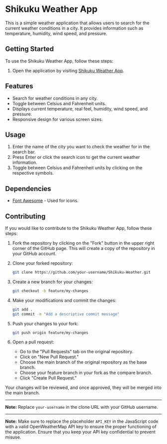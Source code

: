 # Shikuku Weather App

This is a simple weather application that allows users to search for the current weather conditions in a city. It provides information such as temperature, humidity, wind speed, and pressure.

## Getting Started

To use the Shikuku Weather App, follow these steps:

1. Open the application by visiting [Shikuku Weather App](https://enshikuku.github.io/Shikuku-Weather/).

## Features

- Search for weather conditions in any city.
- Toggle between Celsius and Fahrenheit units.
- Displays current temperature, real feel, humidity, wind speed, and pressure.
- Responsive design for various screen sizes.

## Usage

1. Enter the name of the city you want to check the weather for in the search bar.
2. Press Enter or click the search icon to get the current weather information.
3. Toggle between Celsius and Fahrenheit units by clicking on the respective symbols.

## Dependencies

- [Font Awesome](https://fontawesome.com/) - Used for icons.

## Contributing

If you would like to contribute to the Shikuku Weather App, follow these steps:

1. Fork the repository by clicking on the "Fork" button in the upper right corner of the GitHub page. This will create a copy of the repository in your GitHub account.

2. Clone your forked repository:

   ```bash
   git clone https://github.com/your-username/Shikuku-Weather.git
   ```

3. Create a new branch for your changes:

   ```bash
   git checkout -b feature/my-changes
   ```

4. Make your modifications and commit the changes:

   ```bash
   git add .
   git commit -m "Add a descriptive commit message"
   ```

5. Push your changes to your fork:

   ```bash
   git push origin feature/my-changes
   ```

6. Open a pull request:
   - Go to the "Pull Requests" tab on the original repository.
   - Click on "New Pull Request."
   - Choose the main branch of the original repository as the base branch.
   - Choose your feature branch in your fork as the compare branch.
   - Click "Create Pull Request."

Your changes will be reviewed, and once approved, they will be merged into the main branch.

---

**Note:** Replace `your-username` in the clone URL with your GitHub username.

---

**Note:** Make sure to replace the placeholder `API_KEY` in the JavaScript code with a valid OpenWeatherMap API key to ensure the proper functioning of the application. Ensure that you keep your API key confidential to prevent misuse.
